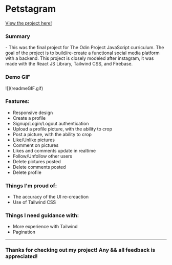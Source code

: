 # Petstagram 

<a href="https://kfig21.github.io/instagram_clone/" target="_blank" rel="noopener noreferrer">View the project here!</a>

<h3>Summary</h3>
<p>- This was the final project for The Odin Project JavaScript curriculum. The goal of the project is to build/re-create a functional social media platform with a backend. This project is closely modeled after instagram, it was made with the React JS Library, Tailwind CSS, and Firebase.</p>

<h3>Demo GIF</h3>
![](readmeGIF.gif)

 <h3>Features:</h3>
 <ul>
  <li>Responsive design</li>
  <li>Create a profile</li>
  <li>Signup/Login/Logout authentication</li>
  <li>Upload a profile picture, with the ability to crop</li>
  <li>Post a picture, with the ability to crop</li>
  <li>Like/Unlike pictures</li>
  <li>Comment on pictures</li>
  <li>Likes and comments update in realtime</li>
  <li>Follow/Unfollow other users</li>
  <li>Delete pictures posted</li>
  <li>Delete comments posted</li>
  <li>Delete profile</li>
 </ul>

<h3> Things I'm proud of: </h3>

<ul>
 <li>The accuracy of the UI re-creaction</li>
 <li>Use of Tailwind CSS</li>
</ul>

<h3> Things I need guidance with: </h3>

- More experience with Tailwind
- Pagination

-----------------------------

<h3>Thanks for checking out my project! Any && all feedback is appreciated!</h3>
